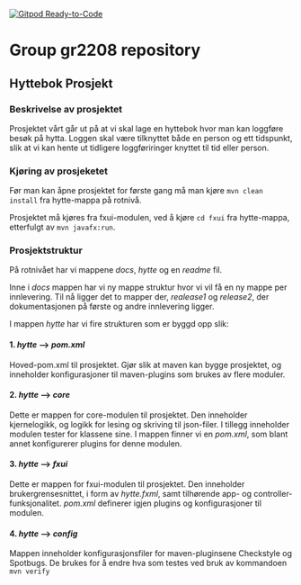 [![Gitpod Ready-to-Code](https://img.shields.io/badge/Gitpod-Ready--to--Code-blue?logo=gitpod)](https://gitpod.stud.ntnu.no/#https://gitlab.stud.idi.ntnu.no/it1901/groups-2022/gr2208/gr2208)

# Group gr2208 repository
## Hyttebok Prosjekt 

### Beskrivelse av prosjektet 
Prosjektet vårt går ut på at vi skal lage en hyttebok hvor man kan loggføre besøk på hytta. Loggen skal være tilknyttet både en person og ett tidspunkt, slik at vi kan hente ut tidligere loggføriringer knyttet til tid eller person. 

### Kjøring av prosjeketet
Før man kan åpne prosjektet for første gang må man kjøre `mvn clean install` fra hytte-mappa på rotnivå.

Prosjektet må kjøres fra fxui-modulen, ved å kjøre `cd fxui` fra hytte-mappa, etterfulgt av `mvn javafx:run`.

### Prosjektstruktur 

På rotnivået har vi mappene _docs_, _hytte_ og en _readme_
 fil. 
 
Inne i *docs*  mappen har vi ny mappe struktur hvor vi vil få en ny mappe per innlevering. Til nå ligger det to mapper der, *realease1* og *release2*, der dokumentasjonen på første og andre innlevering ligger.

I mappen *hytte* har vi fire strukturen som er byggd opp slik: 


#### 1. *hytte* --> *pom.xml* 
Hoved-pom.xml til prosjektet. Gjør slik at maven kan bygge prosjektet, og inneholder konfigurasjoner til maven-plugins som brukes av flere moduler.

#### 2.  *hytte* --> *core*
Dette er mappen for core-modulen til prosjektet. Den inneholder kjernelogikk, og logikk for lesing og skriving til json-filer.
I tillegg inneholder modulen tester for klassene sine.
I mappen finner vi en *pom.xml*, som blant annet konfigurerer plugins for denne modulen.

#### 3. *hytte* --> *fxui*
Dette er mappen for fxui-modulen til prosjektet. Den inneholder brukergrensesnittet, i form av *hytte.fxml*, samt tilhørende app- og controller-funksjonalitet.
*pom.xml* definerer igjen plugins og konfigurasjoner til modulen.

#### 4. *hytte* --> *config*
Mappen inneholder konfigurasjonsfiler for maven-pluginsene Checkstyle og Spotbugs. 
De brukes for å endre hva som testes ved bruk av kommandoen `mvn verify`

 
